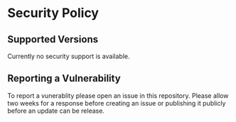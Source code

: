 # Security Policy

## Supported Versions

Currently no security support is available.

## Reporting a Vulnerability

To report a vunerablity please open an issue in this repository.
Please allow two weeks for a response before creating an issue or 
publishing it publicly before an update can be release.

